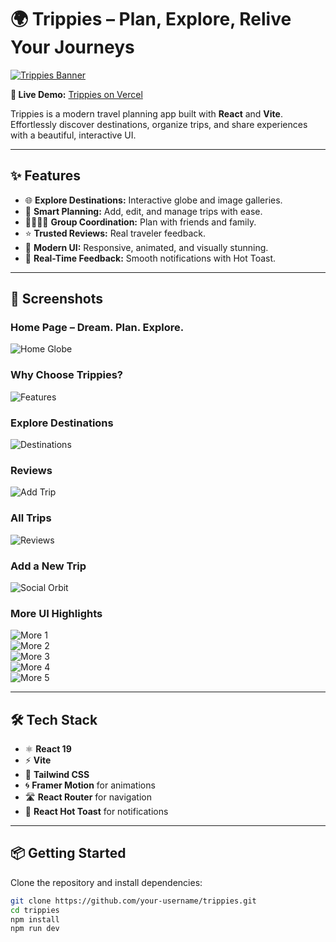 # 🌍 Trippies – Plan, Explore, Relive Your Journeys  

[![Trippies Banner](screenshots/home-globe.png)](screenshots/home-globe.png)  

**🔗 Live Demo:** [Trippies on Vercel](https://trippies.vercel.app/)  

Trippies is a modern travel planning app built with **React** and **Vite**. Effortlessly discover destinations, organize trips, and share experiences with a beautiful, interactive UI.  

---

## ✨ Features  

- 🌐 **Explore Destinations:** Interactive globe and image galleries.  
- 📅 **Smart Planning:** Add, edit, and manage trips with ease.  
- 👨‍👩‍👧‍👦 **Group Coordination:** Plan with friends and family.  
- ⭐ **Trusted Reviews:** Real traveler feedback.  
- 🎨 **Modern UI:** Responsive, animated, and visually stunning.  
- 🔔 **Real-Time Feedback:** Smooth notifications with Hot Toast.  

---

## 🚀 Screenshots  

### Home Page – Dream. Plan. Explore.  
![Home Globe](screenshots/home-globe.png)  

### Why Choose Trippies?  
![Features](screenshots/Screenshot%20(230).png)  

### Explore Destinations  
![Destinations](screenshots/Screenshot%20(231).png)  

### Reviews  
![Add Trip](screenshots/Screenshot%20(232).png)  

### All Trips  
![Reviews](screenshots/Screenshot%20(233).png)  

### Add a New Trip  
![Social Orbit](screenshots/Screenshot%20(234).png)  

### More UI Highlights  
![More 1](screenshots/Screenshot%20(235).png)  
![More 2](screenshots/Screenshot%20(236).png)  
![More 3](screenshots/Screenshot%20(237).png)  
![More 4](screenshots/Screenshot%20(239).png)  
![More 5](screenshots/Screenshot%20(240).png)  

---

## 🛠️ Tech Stack  

- ⚛️ **React 19**  
- ⚡ **Vite**  
- 🎨 **Tailwind CSS**  
- 🌀 **Framer Motion** for animations  
- 🛣️ **React Router** for navigation  
- 🔔 **React Hot Toast** for notifications  

---

## 📦 Getting Started  

Clone the repository and install dependencies:  

```sh
git clone https://github.com/your-username/trippies.git
cd trippies
npm install
npm run dev
